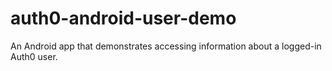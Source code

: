 # auth0-android-user-demo
An Android app that demonstrates accessing information about a logged-in Auth0 user.
